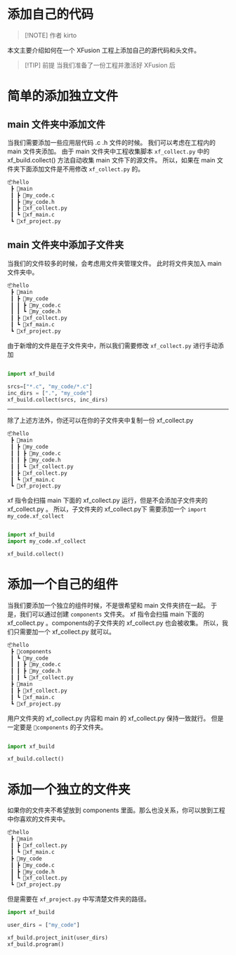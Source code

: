 # 添加自己的代码

> [!NOTE] 作者
> kirto

本文主要介绍如何在一个 XFusion 工程上添加自己的源代码和头文件。

> [!TIP] 前提
>当我们准备了一份工程并激活好 XFusion 后

# 简单的添加独立文件

## main 文件夹中添加文件

当我们需要添加一些应用层代码 .c .h 文件的时候。
我们可以考虑在工程内的 main 文件夹添加。
由于 main 文件夹中工程收集脚本 `xf_collect.py` 中的 xf_build.collect() 方法自动收集 main 文件下的源文件。
所以，如果在 main 文件夹下面添加文件是不用修改 `xf_collect.py` 的。

```bash
📦hello
 ┣ 📂main
 ┃ ┣ 📜my_code.c
 ┃ ┣ 📜my_code.h
 ┃ ┣ 📜xf_collect.py
 ┃ ┗ 📜xf_main.c
 ┗ 📜xf_project.py
```

## main 文件夹中添加子文件夹

当我们的文件较多的时候，会考虑用文件夹管理文件。
此时将文件夹加入 main 文件夹中。

```bash
📦hello
 ┣ 📂main
 ┃ ┣ 📂my_code
 ┃ ┃ ┣ 📜my_code.c
 ┃ ┃ ┗ 📜my_code.h
 ┃ ┣ 📜xf_collect.py
 ┃ ┗ 📜xf_main.c
 ┗ 📜xf_project.py
```

由于新增的文件是在子文件夹中，所以我们需要修改 `xf_collect.py` 进行手动添加

```python

import xf_build

srcs=["*.c", "my_code/*.c"]
inc_dirs = [".", "my_code"]
xf_build.collect(srcs, inc_dirs)

```
---

除了上述方法外，你还可以在你的子文件夹中复制一份 xf_collect.py

```bash
📦hello
 ┣ 📂main
 ┃ ┣ 📂my_code
 ┃ ┃ ┣ 📜my_code.c
 ┃ ┃ ┣ 📜my_code.h
 ┃ ┃ ┗ 📜xf_collect.py
 ┃ ┣ 📜xf_collect.py
 ┃ ┗ 📜xf_main.c
 ┗ 📜xf_project.py
```

xf 指令会扫描 main 下面的 xf_collect.py 运行，但是不会添加子文件夹的 xf_collect.py 。
所以，子文件夹的 xf_collect.py下 需要添加一个 `import my_code.xf_collect` 

```python

import xf_build
import my_code.xf_collect

xf_build.collect()

```

# 添加一个自己的组件

当我们要添加一个独立的组件时候，不是很希望和 main 文件夹挤在一起。
于是，我们可以通过创建 `components` 文件夹。
xf 指令会扫描 main 下面的 xf_collect.py 。components的子文件夹的 xf_collect.py 也会被收集。
所以，我们只需要加一个  xf_collect.py 就可以。

```bash
📦hello
 ┣ 📂components
 ┃ ┗ 📂my_code
 ┃ ┃ ┣ 📜my_code.c
 ┃ ┃ ┣ 📜my_code.h
 ┃ ┃ ┗ 📜xf_collect.py
 ┣ 📂main
 ┃ ┣ 📜xf_collect.py
 ┃ ┗ 📜xf_main.c
 ┗ 📜xf_project.py
```

用户文件夹的 xf_collect.py 内容和 main 的 xf_collect.py 保持一致就行。
但是一定要是 `📂components` 的子文件夹。

```python

import xf_build

xf_build.collect()

```

# 添加一个独立的文件夹

如果你的文件夹不希望放到 components 里面。那么也没关系，你可以放到工程中你喜欢的文件夹中。

```bash
📦hello
 ┣ 📂main
 ┃ ┣ 📜xf_collect.py
 ┃ ┗ 📜xf_main.c
 ┣ 📂my_code
 ┃ ┣ 📜my_code.c
 ┃ ┣ 📜my_code.h
 ┃ ┗ 📜xf_collect.py
 ┗ 📜xf_project.py
```

但是需要在 `xf_project.py` 中写清楚文件夹的路径。

```python
import xf_build

user_dirs = ["my_code"]

xf_build.project_init(user_dirs)
xf_build.program()

```

